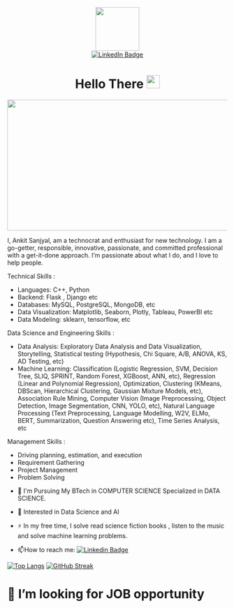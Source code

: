 <div id="header" align="center">
  <img src="https://media.giphy.com/media/M9gbBd9nbDrOTu1Mqx/giphy.gif" width="100"/>
</div>

<div id="badges" align="center">
  <a href="www.linkedin.com/in/ankit-sanjyal">
    <img src="https://img.shields.io/badge/LinkedIn-blue?style=for-the-badge&logo=linkedin&logoColor=white" alt="LinkedIn Badge"/> <br/>
    <img src="https://komarev.com/ghpvc/?username=ANKITSANJYAL&style=flat-square&color=blue" alt=""/>
  </a>
</div>



<h1 align="center">
  Hello There
  <img src="https://media.giphy.com/media/hvRJCLFzcasrR4ia7z/giphy.gif" width="30px"/>
</h1>

<div align="center">
  <img src="https://media.giphy.com/media/7c8QeB0VMddFOuu4iR/giphy.gif" width="600" height="300"/>
</div>

I, Ankit Sanjyal, am a technocrat and enthusiast for new technology. I am a go-getter, responsible, innovative, passionate, and committed professional with a get-it-done approach. I’m passionate about what I do, and I love to help people.


Technical Skills :
* Languages: C++, Python
* Backend: Flask , Django etc
* Databases: MySQL, PostgreSQL, MongoDB, etc
* Data Visualization: Matplotlib, Seaborn, Plotly, Tableau, PowerBI etc
* Data Modeling: sklearn, tensorflow, etc

Data Science and Engineering Skills :
* Data Analysis: Exploratory Data Analysis and Data Visualization, Storytelling, Statistical testing (Hypothesis, Chi Square, A/B, ANOVA, KS, AD Testing, etc)
* Machine Learning: Classification (Logistic Regression, SVM, Decision Tree, SLIQ, SPRINT, Random Forest, XGBoost, ANN, etc), Regression (Linear and Polynomial Regression), Optimization, Clustering (KMeans, DBScan, Hierarchical Clustering, Gaussian Mixture Models, etc), Association Rule Mining, Computer Vision (Image Preprocessing, Object Detection, Image Segmentation, CNN, YOLO, etc), Natural Language Processing (Text Preprocessing, Language Modelling, W2V, ELMo, BERT, Summarization, Question Answering etc), Time Series Analysis, etc

Management Skills : 
* Driving planning, estimation, and execution
* Requirement Gathering
* Project Management
* Problem Solving

- :telescope: I'm Pursuing My BTech in COMPUTER SCIENCE Specialized in DATA SCIENCE.

- :seedling: Interested in Data Science and AI

- :zap: In my free time, I solve read science fiction books , listen to the music and solve machine learning problems.



- :mailbox:How to reach me: [![Linkedin Badge](https://img.shields.io/badge/-Ankit-blue?style=flat&logo=Linkedin&logoColor=white)](www.linkedin.com/in/ankit-sanjyal)


[![Top Langs](https://github-readme-stats.vercel.app/api/top-langs/?username=ANKITSANJYAL&layout=compact&theme=vision-friendly-dark)](https://github.com/anuraghazra/github-readme-stats)  [![GitHub Streak](http://github-readme-streak-stats.herokuapp.com?user=ANKITSANJYAL&theme=highcontrast)](https://git.io/streak-stats)

# 🤔 I’m looking for JOB opportunity
<!--
**ANKITSANJYAL/ANKITSANJYAL** is a ✨ _special_ ✨ repository because its `README.md` (this file) appears on your GitHub profile.

Here are some ideas to get you started:

### 🔭 I’m currently working on ...
🌱 I’m currently learning ...
👯 I’m looking to collaborate on ...
- help with ...
- 💬 Ask me about ...
- 📫 How to reach me: ...
- 😄 Pronouns: ...
- ⚡ Fun fact: ...
-->
